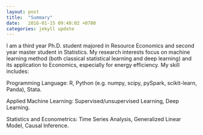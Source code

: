 ```yaml
---
layout: post
title:  "Summary"
date:   2016-01-15 09:40:02 +0700
categories: jekyll update
---
```

I am a third year Ph.D. student majored in Resource Economics and second year master student in Statistics. My research interests focus on machine learning method (both classical statistical learning and deep learning) and its application to Economics, especially for energy efficiency. My skill includes:

Programming Language: R, Python (e.g. numpy, scipy, pySpark, scikit-learn, Panda), Stata.

Applied Machine Learning: Supervised/unsupervised Learning, Deep Learning.

Statistics and Econometrics: Time Series Analysis, Generalized Linear Model, Causal Inference.
